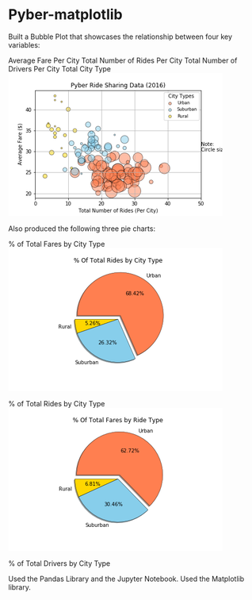 # Pyber-matplotlib
Built a Bubble Plot that showcases the relationship between four key variables:


Average Fare Per City
Total Number of Rides Per City
Total Number of Drivers Per City
Total City Type 
![scatter](Fig1.png)

Also produced the following three pie charts:

% of Total Fares by City Type
![fare](Fig3.png)

% of Total Rides by City Type
![ride](Fig2.png)

% of Total Drivers by City Type


Used the Pandas Library and the Jupyter Notebook.
Used the Matplotlib library.

